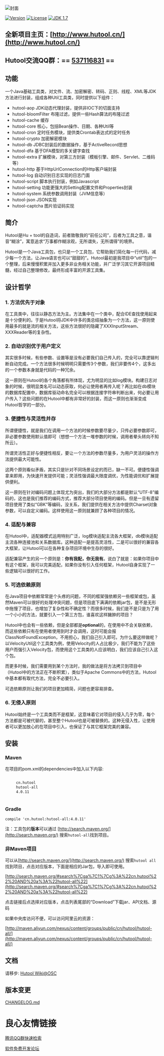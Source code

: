 ![封面](https://raw.githubusercontent.com/looly/hutool/master/docs/resources/hutool.jpg)

[![Version](https://img.shields.io/badge/version-4.0.11-brightgreen.svg)](http://search.maven.org/#search%7Cga%7C1%7Ca%3A%22hutool-all%22)
[![License](http://img.shields.io/:license-apache-blue.svg)](http://www.apache.org/licenses/LICENSE-2.0.html)
[![JDK 1.7](https://img.shields.io/badge/JDK-1.7-green.svg "JDK 1.7")]()

## 全新项目主页：[http://www.hutool.cn/](http://www.hutool.cn/)

## Hutool交流QQ群：== [537116831](http://shang.qq.com/wpa/qunwpa?idkey=382bb37ce779c11da77577f69d92d5171b340e3e7343d5ae0521f237c82c7810) ==

## 功能
一个Java基础工具类，对文件、流、加密解密、转码、正则、线程、XML等JDK方法进行封装，组成各种Util工具类，同时提供以下组件：

- hutool-aop              JDK动态代理封装，提供非IOC下的切面支持
- hutool-bloomFilter   布隆过滤，提供一些Hash算法的布隆过滤
- hutool-cache           缓存
- hutool-core             核心，包括Bean操作、日期、各种Util等
- hutool-cron             定时任务模块，提供类Crontab表达式的定时任务
- hutool-crypto          加密解密模块
- hutool-db               JDBC封装后的数据操作，基于ActiveRecord思想
- hutool-dfa              基于DFA模型的多关键字查找
- hutool-extra            扩展模块，对第三方封装（模板引擎、邮件、Servlet、二维码等）
- hutool-http             基于HttpUrlConnection的Http客户端封装
- hutool-log              自动识别日志实现的日志门面
- hutool-script           脚本执行封装，例如Javascript
- hutool-setting         功能更强大的Setting配置文件和Properties封装
- hutool-system        系统参数调用封装（JVM信息等）
- hutool-json            JSON实现
- hutool-captcha      图片验证码实现

## 简介
Hutool是Hu + tool的自造词，前者致敬我的“前任公司”，后者为工具之意，谐音“糊涂”，寓意追求“万事都作糊涂观，无所谓失，无所谓得”的境界。

Hutool是一个Java工具包，也只是一个工具包，它帮助我们简化每一行代码，减少每一个方法，让Java语言也可以“甜甜的”。Hutool最初是我项目中“util”包的一个整理，后来慢慢积累并加入更多非业务相关功能，并广泛学习其它开源项目精髓，经过自己整理修改，最终形成丰富的开源工具集。

## 设计哲学

### 1. 方法优先于对象
在工具类中，往往以静态方法为主。方法集中在一个类中，配合IDE查找使用起来是十分便利的。于是Hutool将JDK中许多的类总结抽象为一个方法，这一原则使用最多的就是流的相关方法，这些方法很好的隐藏了XXXInputStream、XXXReader等的复杂性。

### 2. 自动识别优于用户定义
其实很多时候，有些参数、设置等是没有必要我们自己传入的，完全可以靠逻辑判断自动完成。一个方法很多时候明明只需要传3个参数，我们非要传4个，这多出的一个参数本身就是代码的一种冗余。

这一原则在Hutool的各个角落都有所体现，尤为明显的比如log模块。构建日志对象的时候，很明显类名可以动态获取，何必让使用者再传入呢？再比如在db模块的数据库配置中，数据库驱动命名完全可以根据连接字符串判断出来，何必要让用户传入？这些问题的在Hutool中都有非常好的封装，而这一原则也渐渐变成Hutool哲学的一部分。

### 3. 便捷性与灵活性并存
所谓便捷性，就是我们在调用一个方法的时候参数要尽量少，只传必要参数即可，非必要参数使用默认值即可（想想一个方法一堆参数的时候，调用者晕头转向不知所云）。

所谓灵活性正好与便捷性相反，要让一个方法的参数尽量多，为用户灵活的操作方法提供最大可能性。

这两个原则看似矛盾，其实只是针对不同场景设定的而已，缺一不可。便捷性强调拿来即用，为快速开发提供可能；灵活性强调最大限度调优，为性能调优和扩展提供便利。

这一原则在针对编码问题上体现尤为突出，我们的大部分方法都是默认“UTF-8”编码的，这也是我们推荐的编码方式，推荐大部分项目使用的编码。但是一旦有遗留项目使用了类似“GBK”等编码，没关系，我们提供在相关方法中提供Charset对象参数，可以自定义编码。这样使用这一原则就兼顾了各种项目的情况。

### 4. 适配与兼容
在Hutool中，适配器模式运用特别广泛，log模块适配主流各大框架，db模块适配主流各种连接池和关系数据库。这种适配一是提高灵活性，二是可以很好的兼容各大框架，让Hutool可以在各种复杂项目环境中生存的很好。

适配兼容产生的另一个原则是：**你有我配，你无我有**。说白了就是：如果你项目中有这个框架，我可以完美适配，如果你没有引入任何框架，Hutool自身实现了一些逻辑可以很好的工作。

### 5. 可选依赖原则
在Java项目中依赖常常是个头疼的问题，不同的框架强依赖另一些框架或包，虽然Maven可以很好的处理冲突问题，但是项目底下满满的依赖jar包，是不是无形中拖慢了项目，也增加了复杂性和不确定性？而很多时候，我们是不是只是为了用一个小小的方法，就要引入一个第三方包，谁喜欢这样臃肿的项目？

Hutool中也会有一些依赖，但是全部都是**optional**的，在使用中不会关联依赖，而这些依赖只有在使用者使用到时才会调用，这时可能会报ClassNotFoundException，不用担心，我们自己引入即可。为什么要这样做呢？以VelocityUtil这个工具类为例，使用Velocity的人占比极少，我们不能为了这些用户而强引入Velocity包，而使用这个工具类的人应该明白，我们应该自己引入这个包。

而更多时候，我们需要用到某个方法时，我的做法是将方法拷贝到项目中（Hutool中的方法正在不断积累），类似于Apache Commons中的方法，Hutool中基本都有取代方法，完全不必要引入。

可选依赖原则让我们的项目更加精简，问题也更容易排查。

### 6. 无侵入原则
Hutool始终是一个工具类而不是框架，这意味着它对项目的侵入几乎为零，每个方法都是可被代替的，甚至整个Hutool也是可被替换的。这种无侵入性，让使用者可以更加放心的在项目中引入，也保证了与其它框架完美的兼容。

## 安装
### Maven
在项目的pom.xml的dependencies中加入以下内容:

```xml
 
     cn.hutool 
     hutool-all 
     4.0.11 
 
```

### Gradle
```
compile 'cn.hutool:hutool-all:4.0.11'
```

注：工具包的**版本**可以通过 [http://search.maven.org/](http://search.maven.org/) 搜索`hutool-all`找到项目。

### 非Maven项目
可以从[http://search.maven.org/](http://search.maven.org/) 搜索`hutool all`找到项目，点击对应版本，下面是相应的Jar包，导入即可使用。

[http://search.maven.org/#search%7Cga%7C1%7Cg%3A%22cn.hutool%22%20AND%20a%3A%22hutool-all%22](http://search.maven.org/#search%7Cga%7C1%7Cg%3A%22cn.hutool%22%20AND%20a%3A%22hutool-all%22)

点击链接后点选择对应版本，点击列表尾部的“Download”下载jar、API文档、源码

如果中央库访问不便，可以访问阿里云的资源：

[http://maven.aliyun.com/nexus/content/groups/public/cn/hutool/hutool-all/](http://maven.aliyun.com/nexus/content/groups/public/cn/hutool/hutool-all/)

## 文档 

请移步: [Hutool Wiki@OSC](http://hutool.mydoc.io/)

## 版本变更

[CHANGELOG.md](https://gitee.com/loolly/hutool/blob/v4-master/CHANGELOG.md)


 # 良心友情链接

[腾讯QQ群快速检索](http://u.720life.cn/s/8cf73f7c)

[软件免费开发论坛](http://u.720life.cn/s/bbb01dc0)